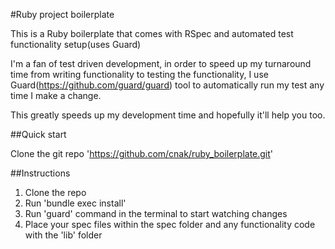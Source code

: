 #Ruby project boilerplate

This is a Ruby boilerplate that comes with RSpec and automated test functionality setup(uses Guard)

I'm a fan of test driven development, in order to speed up my turnaround time from writing functionality to testing the functionality, I use Guard(https://github.com/guard/guard) tool to automatically run my test any time I make a change.

This greatly speeds up my development time and hopefully it'll help you too.

##Quick start

Clone the git repo 'https://github.com/cnak/ruby_boilerplate.git'

##Instructions

1. Clone the repo
2. Run 'bundle exec install'
3. Run 'guard' command in the terminal to start watching changes
4. Place your spec files within the spec folder and any functionality code with the 'lib' folder
